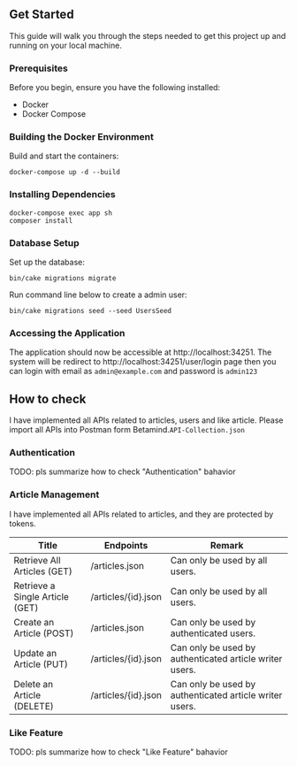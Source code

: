 ## Get Started

This guide will walk you through the steps needed to get this project up and running on your local machine.

### Prerequisites

Before you begin, ensure you have the following installed:

- Docker
- Docker Compose

### Building the Docker Environment

Build and start the containers:

```
docker-compose up -d --build
```

### Installing Dependencies

```
docker-compose exec app sh
composer install
```

### Database Setup

Set up the database:

```
bin/cake migrations migrate
```

Run command line below to create a admin user:

```
bin/cake migrations seed --seed UsersSeed
```

### Accessing the Application

The application should now be accessible at http://localhost:34251. The system will be redirect to http://localhost:34251/user/login page then you can login with email as `admin@example.com` and password is `admin123`

## How to check

I have implemented all APIs related to articles, users and like article. Please import all APIs into Postman form Betamind.`API-Collection.json`

### Authentication

TODO: pls summarize how to check "Authentication" bahavior

### Article Management

I have implemented all APIs related to articles, and they are protected by tokens.

| Title                          | Endpoints            | Remark                                                    |
| ------------------------------ | -------------------- | ----------------------------------------------------------|
| Retrieve All Articles (GET)    | /articles.json       | Can only be used by all users.                            |
| Retrieve a Single Article (GET)| /articles/{id}.json  | Can only be used by all users.                            |
| Create an Article (POST)       | /articles.json       | Can only be used by authenticated users.                  |
| Update an Article (PUT)        | /articles/{id}.json  | Can only be used by authenticated article writer users.   |
| Delete an Article (DELETE)     | /articles/{id}.json  | Can only be used by authenticated article writer users.   |

### Like Feature

TODO: pls summarize how to check "Like Feature" bahavior
